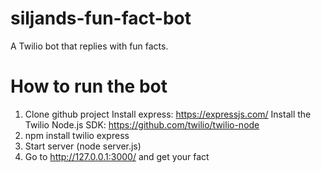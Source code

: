 # siljands-fun-fact-bot
A Twilio bot that replies with fun facts.

# How to run the bot

1. Clone github project
Install express: https://expressjs.com/
Install the Twilio Node.js SDK: https://github.com/twilio/twilio-node
2. npm install twilio express
3. Start server (node server.js)
4. Go to http://127.0.0.1:3000/ and get your fact